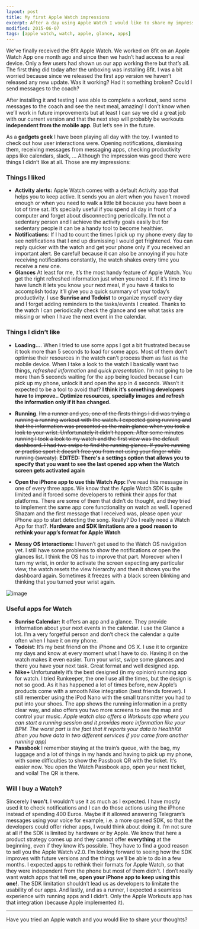 ```yaml
---
layout: post
title: My first Apple Watch impressions
excerpt: After a day using Apple Watch I would like to share my impressions with the new Apple toy and why I wouldn’t buy the first version
modified: 2015-06-07
tags: [apple watch, watch, apple, glance, apps]
---
```


We’ve finally received the 8fit Apple Watch. We worked on 8fit on an Apple Watch App one month ago and since then we hadn’t had access to a real device. Only a few users had shown us our app working there but that’s all. The first thing did today after the unboxing was installing 8fit. I was a bit worried because since we released the first app version we haven’t released any new update. Was it working? Had it something broken? Could I send messages to the coach?

After installing it and testing I was able to complete a workout, send some messages to the coach and see the next meal, amazing! I don’t know when we’ll work in future improvements but at least I can say we did a great job with our current version and that the next step will probably be workouts **independent from the mobile app**. But let’s see in the future.

As a **gadgets geek** I have been playing all day with the toy. I wanted to check out how user interactions were. Opening notifications, dismissing them, receiving messages from messaging apps, checking productivity apps like calendars, slack, … Although the impression was good there were things I didn’t like at all. Those are my impressions:

### Things I liked

- **Activity alerts:** Apple Watch comes with a default Activity app that helps you to keep active. It sends you an alert when you haven’t moved enough or when you need to walk a little bit because you have been a lot of time sat. It’s specially useful if you spend all day in front of a computer and forget about disconnecting periodically. I’m not a sedentary person and I achieve the activity goals easily but for sedentary people it can be a handy tool to become healthier.
- **Notifications**: If I had to count the times I pick up my phone every day to see notifications that I end up dismissing I would get frightened. You can reply quicker with the watch and get your phone only if you received an important alert. Be careful! because it can also be annoying if you hate receiving notifications constantly, the watch shakes every time you receive a new one.
- **Glances** At least for me, it’s the most handy feature of Apple Watch. You get the right refreshed information just when you need it. If it’s time to have lunch it lets you know your next meal, if you have 4 tasks to accomplish today it’ll give you a quick summary of your today’s productivity. I use **Sunrise and Todoist** to organize myself every day and I forget adding reminders to the tasks/events I created. Thanks to the watch I can periodically check the glance and see what tasks are missing or when I have the next event in the calendar.

### Things I didn’t like

- **Loading…**. When I tried to use some apps I got a bit frustrated because it took more than 5 seconds to load for some apps. Most of them don’t optimise their resources in the watch can’t process them as fast as the mobile device. When I take a look to the watch I basically want two things, _refreshed information_ and _quick presentation_. I’m not going to be more than 5 seconds waiting for the app being loaded because I can pick up my phone, unlock it and open the app in 4 seconds. Wasn’t it expected to be a tool to avoid that? **I think it’s something developers have to improve.. Optimize resources, specially images and refresh the information only if it has changed.**
- **Running**. ~~I’m a runner and yes, one of the firsts things I did was trying a running a running workout with the watch. I expected going running and that the information was presented as the main glance when you took a look to your wrist. Unfortunately it didn’t happen. After some minutes running I took a look to my watch and the first view was the default dashboard. I had two swipe to find the running glance. If you’re running or practise sport it doesn’t free you from not using your finger while running (sweaty).~~
  **EDITED: There's a settings option that allows you to specify that you want to see the last opened app when the Watch screen gets activated again**

- **Open the iPhone app to use this Watch App:** I’ve read this message in one of every three apps. We know that the Apple Watch SDK is quite limited and it forced some developers to rethink their apps for that platforms. There are some of them that didn’t do thought, and they tried to implement the same app core functionality on watch as well. I opened Shazam and the first message that I received was, please open your iPhone app to start detecting the song. Really? Do I really need a Watch App for that?. **Hardware and SDK limitations are a good reason to rethink your app’s format for Apple Watch**
- **Messy OS interactions:** I haven’t get used to the Watch OS navigation yet. I still have some problems to show the notifications or open the glances list. I think the OS has to improve that part. Moreover when I turn my wrist, in order to activate the screen expecting any particular view, the watch resets the view hierarchy and then it shows you the dashboard again. Sometimes it freezes with a black screen blinking and thinking that you turned your wrist again.

![image][image-2]

### Useful apps for Watch

- **Sunrise Calendar:** It offers an app and a glance. They provide information about your next events in the calendar. I use the Glance a lot. I’m a very forgetful person and don’t check the calendar a quite often when I have it on my phone.
- **Todoist**: It’s my best friend on the iPhone and OS X. I use it to organize my days and know at every moment what I have to do. Having it on the watch makes it even easier. Turn your wrist, swipe some glances and there you have your next task. Great format and well designed app.
- **Nike+** Unfortunately it’s the best designed (in my opinion) running app for watch. I tried Runkeeper, the one I use all the times, but the design is not so good. As it has happened a lot of times before, new Apple’s products come with a smooth Nike integration (best friends forever). I still remember using the iPod Nano with the small transmitter you had to put into your shoes. The app shows the running information in a pretty clear way, and also offers you two more screens to see the map and control your music. _Apple watch also offers a Workouts app where you can start a running session and it provides more information like your BPM. The worst part is the fact that it reports your data to HealthKit (then you have data in two different services if you came from another running app)_
- **Passbook** I remember staying at the train’s queue, with the bag, my luggage and a lot of things in my hands and having to pick up my phone, with some difficulties to show the Passbook QR with the ticket. It’s easier now. You open the Watch Passbook app, open your next ticket, and voila! The QR is there.

### Will I buy a Watch?

Sincerely **I won’t**. I wouldn’t use it as much as I expected. I have mostly used it to check notifications and I can do those actions using the iPhone instead of spending 400 Euros. Maybe if it allowed answering Telegram’s messages using your voice for example, i.e. a more opened SDK, so that the developers could offer richer apps, I would think about doing it.
I’m not sure at all if the SDK is limited by hardware or by Apple. We know that here a product strategy comes up and they cannot offer **everything** at the beginning, even if they know it’s possible. They have to find a good reason to sell you the Apple Watch v2.0. I’m looking forward to seeing how the SDK improves with future versions and the things we’ll be able to do in a few months.
I expected apps to rethink their formats for Apple Watch, so that they were independent from the phone but most of them didn’t. I don’t really want watch apps that tell me, **open your iPhone app to keep using this one!**. The SDK limitation shouldn’t lead us as developers to limitate the usability of our apps.
And lastly, and as a runner, I expected a seamless experience with running apps and I didn’t. Only the Apple Workouts app has that integration (because Apple implemented it).

---

Have you tried an Apple watch and you would like to share your thoughts?

[image-2]: https://cdn.macrumors.com/article-new/2015/05/Todoist-Apple-Watch.jpg?retina "Todoist Apple Watch App"
